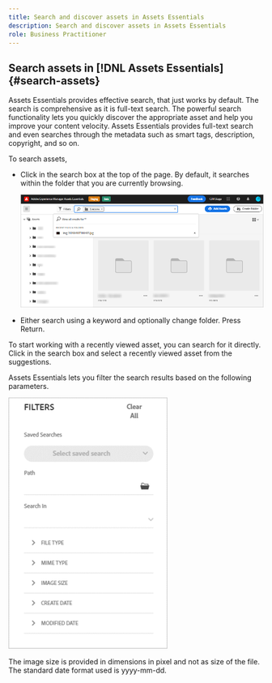 ```yaml
---
title: Search and discover assets in Assets Essentials
description: Search and discover assets in Assets Essentials
role: Business Practitioner
---
```


## Search assets in [!DNL Assets Essentials] {#search-assets}

Assets Essentials provides effective search, that just works by default. The search is comprehensive as it is full-text search. The powerful search functionality lets you quickly discover the appropriate asset and help you improve your content velocity. Assets Essentials provides full-text search and even searches through the metadata such as smart tags, description, copyright, and so on.

To search assets, 

 

* Click in the search box at the top of the page. By default, it searches within the folder that you are currently browsing.

  ![search box](assets/search-box.png)

* Either search using a keyword and optionally change folder. Press Return.

To start working with a recently viewed asset, you can search for it directly. Click in the search box and select a recently viewed asset from the suggestions. 

Assets Essentials lets you filter the search results based on the following parameters.

![Search filters](assets/filters1.png)

The image size is provided in dimensions in pixel and not as size of the file. The standard date format used is yyyy-mm-dd.
